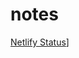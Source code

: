 # notes

[Netlify Status](https://api.netlify.com/api/v1/badges/222593ec-cbbd-46b5-8ac7-f088d8552ffc/deploy-status)]
